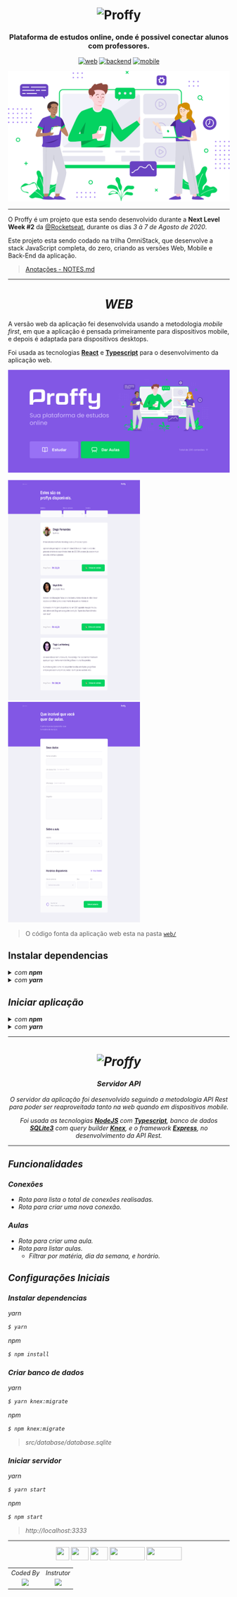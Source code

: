 <!-- VARS -->

[logo-url]: https://camo.githubusercontent.com/74c8681f6d4521903b63e79173a72f0b849243be/68747470733a2f2f692e696d6775722e636f6d2f73356c546465502e706e67
[web-badge]: https://img.shields.io/badge/WEB-6842C2?logo=typescript&logoColor=47248F&label=Proffy&labelColor=6842C2&style=for-the-badge
[backend-badge]: https://img.shields.io/badge/BACKEND-04D361?logo=Node.js&logoColor=03A14A&label=Proffy&labelColor=04D361&style=for-the-badge
[mobile-badge]: https://img.shields.io/badge/MOBILE-494949?logo=react&logoColor=161616&label=Proffy&labelColor=494949&style=for-the-badge

<!-- VARS -->

<div align="center">

# ![Proffy][logo-url]

### Plataforma de estudos online, onde é possivel conectar alunos com professores.

[![web][web-badge]](#web)
[![backend][backend-badge]](server)
[![mobile][mobile-badge]](mobile)

![](.github/docs/img/landing.svg)

</div>

---

O Proffy é um projeto que esta sendo desenvolvido durante a **Next Level Week #2** da [@Rocketseat](https://github.com/Rocketseat), durante os dias _3 à 7 de Agosto de 2020_.

Este projeto esta sendo codado na trilha OmniStack, que desenvolve a stack JavaScript completa, do zero, criando as versões Web, Mobile e Back-End da aplicação.

> [Anotações - NOTES.md](NOTES.md)

---

<div align="center">

# _**WEB**_

</div>

A versão web da aplicação fei desenvolvida usando a metodologia _mobile first_, em que a aplicação é pensada primeiramente para dispositivos mobile, e depois é adaptada para dispositivos desktops.

Foi usada as tecnologias [**React**](https://reactjs.org/) e [**Typescript**](https://www.typescriptlang.org/) para o desenvolvimento da aplicação web.

<img src=".github/docs/screenshots/web/home.png" width="600" />

<img src=".github/docs/screenshots/web/study.png" width="300" height="500" /> <img src=".github/docs/screenshots/web/cadastro.png" width="300" height="500" >

> O código fonta da aplicação web esta na pasta [`web/`](web/)

## Instalar dependencias

<details>
  <summary><i>com <strong>npm</strong><i></summary>
  
  ```bash
  $ npm install
  ```
</details>
<details>
  <summary><i>com <strong>yarn</strong><i></summary>
  
  ```bash
  $ yarn
  ```
</details>

## Iniciar aplicação

<details>
  <summary><i>com <strong>npm</strong><i></summary>
  
  ```bash
  $ npm start
  ```
</details>
<details>
  <summary><i>com <strong>yarn</strong><i></summary>
  
  ```bash
  $ yarn starts
  ```
</details>

---

<div align="center">

# ![Proffy](https://camo.githubusercontent.com/74c8681f6d4521903b63e79173a72f0b849243be/68747470733a2f2f692e696d6775722e636f6d2f73356c546465502e706e67)

### _Servidor **API**_

O servidor da aplicação foi desenvolvido seguindo a metodologia _API Rest_ para poder ser reaproveitada tanto na web quando em dispositivos mobile.

Foi usada as tecnologias [**NodeJS**](https://nodejs.org/) com [**Typescript**](https://www.typescriptlang.org/), banco de dados [**SQLite3**](https://sqlite.org/) com query builder [**Knex**](http://knexjs.org/), e o framework [**Express**](http://expressjs.com/), no desenvolvimento da API Rest.

</div>

---

## **Funcionalidades**

### Conexões

- _Rota para lista o total de conexões realisadas._
- _Rota para criar uma nova conexão._

### Aulas

- _Rota para criar uma aula._
- _Rota para listar aulas._
  - _Filtrar por matéria, dia da semana, e horário._

## **Configurações Iniciais**

### Instalar dependencias

_yarn_

```bash
$ yarn
```

_npm_

```bash
$ npm install
```

### Criar banco de dados

_yarn_

```bash
$ yarn knex:migrate
```

_npm_

```bash
$ npm knex:migrate
```

> _src/database/database.sqlite_

### Iniciar servidor

_yarn_

```bash
$ yarn start
```

_npm_

```bash
$ npm start
```

> _http://localhost:3333_

---

<div align="center">

<img src="https://external-content.duckduckgo.com/iu/?u=http%3A%2F%2Fwww.software-architects.com%2Fcontent%2Fimages%2Fblog%2F2016%2F12%2Ftypescript-logo.png&f=1&nofb=1" width="30" height="30" /> <img src="https://external-content.duckduckgo.com/iu/?u=http%3A%2F%2Fupload.wikimedia.org%2Fwikipedia%2Fcommons%2Fthumb%2F9%2F97%2FSqlite-square-icon.svg%2F256px-Sqlite-square-icon.svg.png&f=1&nofb=1" width="40" height="30" /> <img src="https://external-content.duckduckgo.com/iu/?u=https%3A%2F%2Fd2eip9sf3oo6c2.cloudfront.net%2Ftags%2Fimages%2F000%2F000%2F256%2Ffull%2Fnodejslogo.png&f=1&nofb=1" width="40" height="30" /> <img src="https://external-content.duckduckgo.com/iu/?u=https%3A%2F%2Fknexjs.org%2Fassets%2Fimages%2Fknex.png&f=1&nofb=1" width="80" height="30" /> <img src="https://external-content.duckduckgo.com/iu/?u=https%3A%2F%2Fgeekflare.com%2Fwp-content%2Fuploads%2F2019%2F04%2Fexpress-routing-logo-65137ed3c844d05124dcfdab28263c21-ec9c1-e1554576195344.png&f=1&nofb=1" width="80" height="30" />

<table>
  <tr align="center">
    <td>Coded By</td><td>Instrutor</td>
  </tr>
  <tr align="center">
    <td>
      <a href="https://github.com/mateusfg7">
        <img src="https://avatars1.githubusercontent.com/u/40613276?v=4" width 
        ="100" />
      </a>
    </td>
    <td>
      <a href="https://github.com/diego3g">
        <img src="https://avatars2.githubusercontent.com/u/2254731?v=4" width 
        ="100" />
      </a>
    </td>
  </tr>
</table>

</div>

